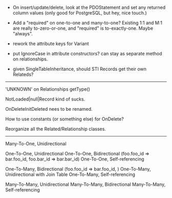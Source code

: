 - On insert/update/delete, look at the PDOStatement and set any returned column
  values (only good for PostgreSQL, but hey, nice touch.)

- Add a "required" on one-to-one and many-to-one? Existing 1:1 and M:1 are
  really to-zero-or-one, and "required" is to-exactly-one. Maybe "always".

- rework the attribute keys for Variant

- put IgnoreCase in attribute constructors? can stay as separate method on relationships.

- given SingleTableInheritance, should STI Records get their own Relateds?

* * *

'UNKNOWN' on Relationships getType()

NotLoaded|null|Record kind of sucks.

OnDeleteInitDeleted nees to be renamed.

How to use constants (or something else) for OnDelete?

Reorganize all the Related/Relationship classes.

* * *
Many-To-One, Unidirectional

One-To-One, Unidirectional
One-To-One, Bidirectional (foo.foo_id => bar.foo_id, foo.bar_id => bar.bar_id)
One-To-One, Self-referencing

One-To-Many, Bidirectional (foo.foo_id => bar.foo_id, )
One-To-Many, Unidirectional with Join Table
One-To-Many, Self-referencing

Many-To-Many, Unidirectional
Many-To-Many, Bidirectional
Many-To-Many, Self-referencing
